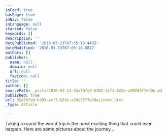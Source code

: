 ```yaml
---
inFeed: true
hasPage: true
inNav: false
inLanguage: null
starred: false
keywords: []
description: ''
datePublished: '2016-03-13T07:05:19.440Z'
dateModified: '2016-03-13T07:05:18.881Z'
authors: []
publisher:
  name: null
  domain: null
  url: null
  favicon: null
title: ''
author: []
sourcePath: _posts/2016-03-13-35a76fe0-b302-4cf3-b22e-a99285f7e39e.md
published: true
url: 35a76fe0-b302-4cf3-b22e-a99285f7e39e/index.html
_type: Article

---
```

Taking a round the world trip is the most exciting thing that could ever happen. Here are some pictures about the journey...
